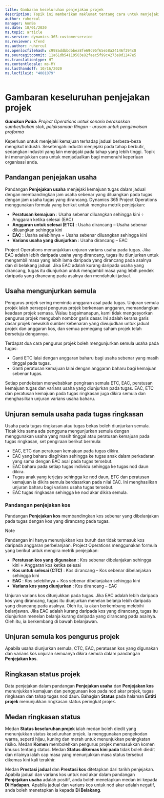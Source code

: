 ```yaml
---
title: Gambaran keseluruhan penjejakan projek
description: Topik ini memberikan maklumat tentang cara untuk menjejaki kemajuan projek dan penggunaan kos.
author: ruhercul
manager: AnnBe
ms.date: 10/01/2020
ms.topic: article
ms.service: dynamics-365-customerservice
ms.reviewer: kfend
ms.author: ruhercul
ms.openlocfilehash: c998addbbdbbea8fe69c95f65e58a24146f394c8
ms.sourcegitcommit: 11a61db54119503e82faec5f99c4273e8d1247e5
ms.translationtype: HT
ms.contentlocale: ms-MY
ms.lasthandoff: 10/16/2020
ms.locfileid: "4081079"
---
```

# <a name="project-tracking-overview"></a>Gambaran keseluruhan penjejakan projek

_**Gunakan Pada:** Project Operations untuk senario berasaskan sumber/bukan stok, pelaksanaan Ringan - urusan untuk penginvoisan proforma_

Keperluan untuk menjejaki kemajuan terhadap jadual berbeza-beza mengikut industri. Sesetengah industri menjejaki pada tahap berbutir, sedangkan industri yang lain menjejaki pada tahap yang lebih tinggi. Topik ini menunjukkan cara untuk menjadualkan bagi memenuhi keperluan organisasi anda.

## <a name="effort-tracking-view"></a>Pandangan penjejakan usaha

Pandangan **Penjejakan usaha** menjejaki kemajuan tugas dalam jadual dengan membandingkan jam usaha sebenar yang diluangkan pada tugas dengan jam usaha tugas yang dirancang. Dynamics 365 Project Operations menggunakan formula yang berikut untuk mengira metrik penjejakan:

- **Peratusan kemajuan** :  Usaha sebenar diluangkan sehingga kini ÷ Anggaran ketika selesai (EAC) 
- **Anggaran untuk selesai (ETC)** : Usaha dirancang – Usaha sebenar diluangkan sehingga kini 
- **EAC** : Usaha selebihnya + Usaha sebenar diluangkan sehingga kini 
- **Varians usaha yang diunjurkan** : Usaha dirancang – EAC

Project Operations menunjukkan unjuran varians usaha pada tugas. Jika EAC adalah lebih daripada usaha yang dirancang, tugas itu diunjurkan untuk mengambil masa yang lebih lama daripada yang dirancang pada asalnya dan di belakang jadual. Jika EAC adalah kurang daripada usaha yang dirancang, tugas itu diunjurkan untuk mengambil masa yang lebih pendek daripada yang dirancang pada asalnya dan mendahului jadual.

## <a name="reprojecting-effort"></a>Usaha mengunjurkan semula

Pengurus projek sering meminda anggaran asal pada tugas. Unjuran semula projek ialah persepsi pengurus projek berkenaan anggaran, memandangkan keadaan projek semasa. Walau bagaimanapun, kami tidak mengesyorkan pengurus projek mengubah nombor garis dasar. Ini adalah kerana garis dasar projek mewakili sumber kebenaran yang diwujudkan untuk jadual projek dan anggaran kos, dan semua pemegang saham projek telah bersetuju dengannya.

Terdapat dua cara pengurus projek boleh mengunjurkan semula usaha pada tugas:

- Ganti ETC lalai dengan anggaran baharu bagi usaha sebenar yang masih tinggal pada tugas. 
- Ganti peratusan kemajuan lalai dengan anggaran baharu bagi kemajuan sebenar tugas.

Setiap pendekatan menyebabkan pengiraan semula ETC, EAC, peratusan kemajuan tugas dan varians usaha yang diunjurkan pada tugas. EAC, ETC dan peratusan kemajuan pada tugas ringkasan juga dikira semula dan menghasilkan unjuran varians usaha baharu.

## <a name="reprojection-of-effort-on-summary-tasks"></a>Unjuran semula usaha pada tugas ringkasan

Usaha pada tugas ringkasan atau tugas bekas boleh diunjurkan semula. Tidak kira sama ada pengguna mengunjurkan semula dengan menggunakan usaha yang masih tinggal atau peratusan kemajuan pada tugas ringkasan, set pengiraan berikut bermula:

- EAC, ETC dan peratusan kemajuan pada tugas dikira.
- EAC yang baharu diagihkan sehingga ke tugas anak dalam perkadaran yang sama dengan EAC asal pada tugas tersebut.
- EAC baharu pada setiap tugas individu sehingga ke tugas nod daun dikira. 
- Tugas anak yang terjejas sehingga ke nod daun, ETC dan peratusan kemajuan ia dikira semula berdasarkan pada nilai EAC. Ini menghasilkan unjuran baharu bagi varians usaha tugas tersebut. 
- EAC tugas ringkasan sehingga ke nod akar dikira semula.

### <a name="cost-tracking-view"></a>Pandangan penjejakan kos 

Pandangan **Penjejakan kos** membandingkan kos sebenar yang dibelanjakan pada tugas dengan kos yang dirancang pada tugas. 

> [!NOTE]
> Pandangan ini hanya menunjukkan kos buruh dan tidak termasuk kos daripada anggaran perbelanjaan. Project Operations menggunakan formula yang berikut untuk mengira metrik penjejakan:

- **Peratusan kos yang digunakan** : Kos sebenar dibelanjakan sehingga kini ÷ Anggaran kos ketika selesai
- **Kos untuk selesai (CTC)** : Kos dirancang – Kos sebenar dibelanjakan sehingga kini
- **EAC** : Kos selebihnya + Kos sebenar dibelanjakan sehingga kini
- **Varians kos yang diunjurkan** : Kos dirancang – EAC

Unjuran varians kos ditunjukkan pada tugas. Jika EAC adalah lebih daripada kos yang dirancang, tugas itu diunjurkan menelan belanja lebih daripada yang dirancang pada asalnya. Oleh itu, ia akan berkembang melebihi belanjawan. Jika EAC adalah kurang daripada kos yang dirancang, tugas itu diunjurkan menelan belanja kurang daripada yang dirancang pada asalnya. Oleh itu, ia berkembang di bawah belanjawan.

## <a name="project-managers-reprojection-of-cost"></a>Unjuran semula kos pengurus projek

Apabila usaha diunjurkan semula, CTC, EAC, peratusan kos yang digunakan dan varians kos unjuran semuanya dikira semula dalam pandangan **Penjejakan kos**.

## <a name="project-status-summary"></a>Ringkasan status projek

Data penjejakan dalam pandangan **Penjejakan usaha** dan **Penjejakan kos** menunjukkan kemajuan dan penggunaan kos pada nod akar projek, tugas ringkasan dan tahap tugas nod daun. Bahagian **Status** pada halaman **Entiti projek** menunjukkan ringkasan status peringkat projek.

## <a name="status-summary-fields"></a>Medan ringkasan status

Medan **Status keseluruhan projek** ialah medan boleh diedit yang menunjukkan status keseluruhan projek. Ia menggunakan pengekodan warna, seperti hijau, kuning dan merah untuk menunjukkan peningkatan risiko. Medan **Komen** membolehkan pengurus projek memasukkan komen khusus tentang status. Medan **Status dikemas kini pada** tidak boleh diedit dan nilainya ialah cap masa yang menunjukkan masa status tersebut dikemas kini kali terakhir.

Medan **Prestasi jadual** dan **Prestasi kos** ditetapkan dari tarikh penjejakan. Apabila jadual dan varians kos untuk nod akar dalam pandangan **Penjejakan usaha** adalah positif, anda boleh menetapkan medan ini kepada **Di Hadapan.** Apabila jadual dan varians kos untuk nod akar adalah negatif, anda boleh menetapkan ia kepada **Di Belakang**.
